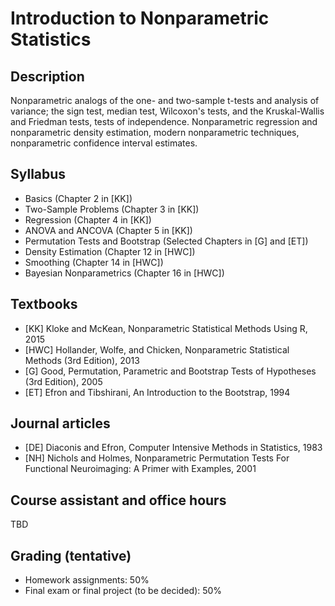 # Introduction to Nonparametric Statistics

## Description
Nonparametric analogs of the one- and two-sample t-tests and analysis of variance; the sign test, median test, Wilcoxon's tests, and the Kruskal-Wallis and Friedman tests, tests of independence. Nonparametric regression and nonparametric density estimation, modern nonparametric techniques, nonparametric confidence interval estimates.

## Syllabus
* Basics (Chapter 2 in [KK])
* Two-Sample Problems (Chapter 3 in [KK])
* Regression (Chapter 4 in [KK])
* ANOVA and ANCOVA (Chapter 5 in [KK])
* Permutation Tests and Bootstrap (Selected Chapters in [G] and [ET])
* Density Estimation (Chapter 12 in [HWC])
* Smoothing (Chapter 14 in [HWC])
* Bayesian Nonparametrics (Chapter 16 in [HWC])

## Textbooks
* [KK] Kloke and McKean, Nonparametric Statistical Methods Using R, 2015
* [HWC] Hollander, Wolfe, and Chicken, Nonparametric Statistical Methods (3rd Edition), 2013
* [G] Good, Permutation, Parametric and Bootstrap Tests of Hypotheses (3rd Edition), 2005
* [ET] Efron and Tibshirani, An Introduction to the Bootstrap, 1994

## Journal articles
* [DE] Diaconis and Efron, Computer Intensive Methods in Statistics, 1983
* [NH] Nichols and Holmes, Nonparametric Permutation Tests For Functional Neuroimaging: A Primer with Examples, 2001

## Course assistant and office hours
TBD

## Grading (tentative)
* Homework assignments: 50%
* Final exam or final project (to be decided): 50%

